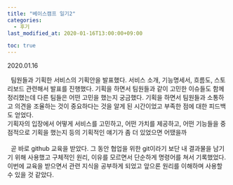 ```yaml
---
title: "베이스캠프 일기2"
categories: 
  - 후기
last_modified_at: 2020-01-16T13:00:00+09:00

toc: true
---
```

2020.01.16

&nbsp; 팀원들과 기획한 서비스의 기획안을 발표했다. 서비스 소개, 기능명세서, 흐름도, 스토리보드 관련해서 발표를 진행했다. 기획을 하면서 팀원들과 같이 고민한 이슈들도 함께 정리했는데 다른 팀들은 어떤 고민을 했는지 궁금했다. 기획을 하면서 팀원들과 소통하고 의견을 조율하는 것이 중요하다는 것을 알게 된 시간이었고 부족한 점에 대한 피드백도 얻었다.
<br>
기획자의 입장에서 어떻게 서비스를 고민하고, 어떤 가치를 제공하고, 어떤 기능들을 중점적으로 기획을 했는지 등의 
기획적인 얘기가 좀 더 있었으면 어땠을까 
<br>
<br>
&nbsp; 곧 바로 github 교육을 받았다. 그 동안 협업을 위한 git이라기 보단 내 결과물을 남기기 위해 사용했고 구체적인 원리, 이유를 모르면서 단순하게 명령어를 쳐서 기록했었다. 이번에 교육을 받으면서 관련 지식을 공부하게 되었고 앞으론 원리를 이해하며 사용할 수 있을 것 같았다.
